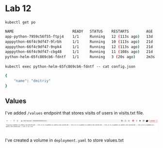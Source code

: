# Lab 12


``kubectl get po``
```bash
NAME                           READY   STATUS    RESTARTS        AGE
app-python-7959c56f55-ftpj4    1/1     Running   12 (113s ago)   13d
apppython-66f4c9df47-9lrbh     1/1     Running   10 (113s ago)   21d
apppython-66f4c9df47-9npk4     1/1     Running   12 (113s ago)   21d
apppython-66f4c9df47-cbg48     1/1     Running   11 (108s ago)   21d
python-helm-65fc869cb6-fdntf   1/1     Running   3 (20s ago)     2m3s
```

`kubectl exec python-helm-65fc869cb6-fdntf -- cat config.json`

```bash
{
    "name": "dmitriy"
}
```

## Values

I've added `/values` endpoint that stores visits of users in visits.txt file.

![valueim](./valueim.png)

I've created a volume in `deployment.yaml` to store values.txt